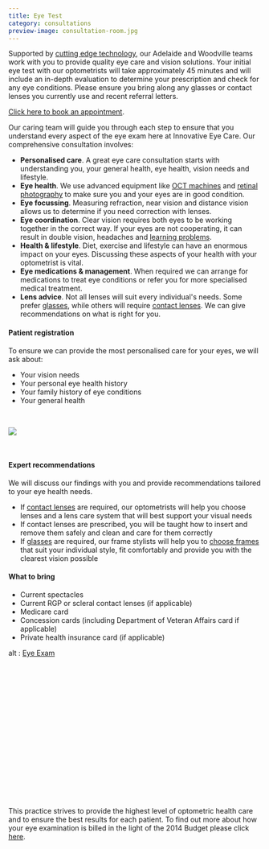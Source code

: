 ```yaml
---
title: Eye Test
category: consultations
preview-image: consultation-room.jpg
---
```

<div class="employee-heading">

<p>Supported by <a href="/what-we-do/oct">cutting edge technology</a>, our Adelaide and Woodville teams work with you to provide quality eye care and vision solutions. Your initial eye test with our optometrists will take approximately 45 minutes and will include an in-depth evaluation to determine your prescription and check for any eye conditions. Please ensure you bring along any glasses or contact lenses you currently use and recent referral letters.

<a href="http://innovativeeyecare.com.au/contact">Click here to book an appointment</a>.

</div>

Our caring team will guide you through each step to ensure that you understand every aspect of the eye exam here at Innovative Eye Care. Our comprehensive consultation involves:

* <b>Personalised care</b>. A great eye care consultation starts with understanding you, your general health, eye health, vision needs and lifestyle.
* <b>Eye health</b>. We use advanced equipment like [OCT machines](/what-we-do/oct) and [retinal photography](/what-we-do/retinal-photography) to make sure you and your eyes are in good condition.
* <b>Eye focussing</b>. Measuring refraction, near vision and distance vision allows us to determine if you need correction with lenses.
* <b>Eye coordination</b>. Clear vision requires both eyes to be working together in the correct way. If your eyes are not cooperating, it can result in double vision, headaches and [learning problems](/what-we-do/childrens-vision).
* <b>Health & lifestyle</b>. Diet, exercise and lifestyle can have an enormous impact on your eyes. Discussing these aspects of your health with your optometrist is vital.
* <b>Eye medications & management</b>. When required we can arrange for medications to treat eye conditions or refer you for more specialised medical treatment.
* <b>Lens advice</b>. Not all lenses will suit every individual's needs. Some prefer [glasses](/what-we-do/glasses), while others will require [contact lenses](/what-we-do/contact-lenses). We can give recommendations on what is right for you. 

#### Patient registration

To ensure we can provide the most personalised care for your eyes, we will ask about:

* Your vision needs
* Your personal eye health history
* Your family history of eye conditions
* Your general health

<br>

![](/uploads/glasses.jpg)

<br>

#### Expert recommendations

We will discuss our findings with you and provide recommendations tailored to your eye health needs.

* If [contact lenses](/what-we-do/contact-lenses) are required, our optometrists will help you choose lenses and a lens care system that will best support your visual needs
* If contact lenses are prescribed, you will be taught how to insert and remove them safely and clean and care for them correctly
* If [glasses](/what-we-do/glasses) are required, our frame stylists will help you to [choose frames](/what-we-do/eyewear-collections) that suit your individual style, fit comfortably and provide you with the clearest vision possible 

#### What to bring

* Current spectacles
* Current RGP or scleral contact lenses (if applicable)
* Medicare card
* Concession cards (including Department of Veteran Affairs card if applicable)
* Private health insurance card (if applicable) 

<div class="myWrapper" style="position: relative; padding-bottom: 56.25%; height: 0;"><!--\[if IE]><iframe frameborder="0" type="text/html" src="https://2689-2347.captiv8online.com/animations/embed/one/eye-exam?player_width=100%&player_height=100%&site_company_language=34&autostart=false" width="100%" height="100%" style="position:absolute;top:0;left:0;width:100%;height:100%;"></iframe><!\[endif]--><!--\[if !IE]> <--><object data="https://2689-2347.captiv8online.com/animations/embed/one/eye-exam?player_width=100%&player_height=100%&site_company_language=34&autostart=false" type="text/html" width="100%" height="100%" style="position:absolute;top:0;left:0;width:100%;height:100%;">  alt : <a href="https://2689-2347.captiv8online.com/animations/embed/one/eye-exam?player_width=100%&player_height=100%&site_company_language=34&autostart=false">Eye Exam</a></object><!--> <!\[endif]--></div>

<br>

This practice strives to provide the highest level of optometric health care and to ensure the best results for each patient. To find out more about how your eye examination is billed in the light of the 2014 Budget please click [here](/what-we-do/exam-billing).
